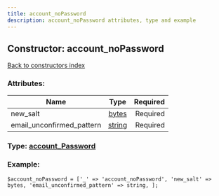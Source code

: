 ```yaml
---
title: account_noPassword
description: account_noPassword attributes, type and example
---
```

## Constructor: account\_noPassword  
[Back to constructors index](index.md)



### Attributes:

| Name     |    Type       | Required |
|----------|:-------------:|---------:|
|new\_salt|[bytes](../types/bytes.md) | Required|
|email\_unconfirmed\_pattern|[string](../types/string.md) | Required|



### Type: [account\_Password](../types/account_Password.md)


### Example:

```
$account_noPassword = ['_' => 'account_noPassword', 'new_salt' => bytes, 'email_unconfirmed_pattern' => string, ];
```  

